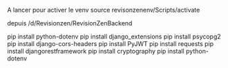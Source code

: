 






A lancer pour activer le venv source revisonzenenv/Scripts/activate

depuis
 /d/Revisionzen/RevisionZenBackend




pip install python-dotenv
pip install django_extensions
pip install psycopg2
pip install django-cors-headers
pip install PyJWT
pip install requests
pip install djangorestframework
pip install cryptography
pip install python-dotenv

